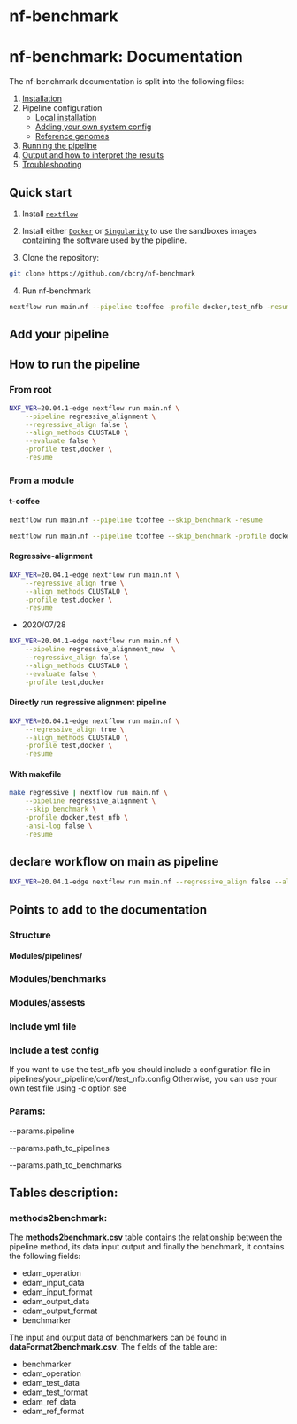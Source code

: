 # nf-benchmark

# nf-benchmark: Documentation

The nf-benchmark documentation is split into the following files:

1. [Installation](https://nf-co.re/usage/installation)
2. Pipeline configuration
    * [Local installation](https://nf-co.re/usage/local_installation)
    * [Adding your own system config](https://nf-co.re/usage/adding_own_config)
    * [Reference genomes](https://nf-co.re/usage/reference_genomes)
3. [Running the pipeline](usage.md)
4. [Output and how to interpret the results](output.md)
5. [Troubleshooting](https://nf-co.re/usage/troubleshooting)

## Quick start

1. Install [`nextflow`](https://www.nextflow.io/docs/latest/getstarted.html#installation)

2. Install either [`Docker`](https://docs.docker.com/engine/installation/) or 
[`Singularity`](https://www.sylabs.io/guides/3.0/user-guide/) to use the sandboxes images containing the software used 
by the pipeline.

3. Clone the repository:

```bash
git clone https://github.com/cbcrg/nf-benchmark
```
4. Run nf-benchmark

```bash
nextflow run main.nf --pipeline tcoffee -profile docker,test_nfb -resume
```

## Add your pipeline 

## How to run the pipeline

### From root

```bash
NXF_VER=20.04.1-edge nextflow run main.nf \
    --pipeline regressive_alignment \
    --regressive_align false \
    --align_methods CLUSTALO \
    --evaluate false \
    -profile test,docker \
    -resume
```

### From a module

#### t-coffee

```bash
nextflow run main.nf --pipeline tcoffee --skip_benchmark -resume
```

```bash
nextflow run main.nf --pipeline tcoffee --skip_benchmark -profile docker,test_nfb -ansi-log false -resume
```

#### Regressive-alignment

```bash
NXF_VER=20.04.1-edge nextflow run main.nf \
    --regressive_align true \
    --align_methods CLUSTALO \
    -profile test,docker \
    -resume
```

* 2020/07/28 

```bash
NXF_VER=20.04.1-edge nextflow run main.nf \
    --pipeline regressive_alignment_new  \
    --regressive_align false \
    --align_methods CLUSTALO \
    --evaluate false \
    -profile test,docker
```

#### Directly run regressive alignment pipeline

```bash
NXF_VER=20.04.1-edge nextflow run main.nf \
    --regressive_align true \
    --align_methods CLUSTALO \
    -profile test,docker \
    -resume
```

#### With makefile

```bash
make regressive | nextflow run main.nf \
    --pipeline regressive_alignment \
    --skip_benchmark \
    -profile docker,test_nfb \
    -ansi-log false \
    -resume
```

## declare workflow on main as pipeline  

```bash
NXF_VER=20.04.1-edge nextflow run main.nf --regressive_align false --align_methods "CLUSTALO" --evaluate false -profile test,docker -resume
```

## Points to add to the documentation

### Structure

#### Modules/pipelines/

### Modules/benchmarks

### Modules/assests

### Include yml file

### Include a test config

If you want to use the test_nfb you should include a configuration file in pipelines/your_pipeline/conf/test_nfb.config
Otherwise, you can use your own test file using -c option see 

### Params:

--params.pipeline 

--params.path_to_pipelines

--params.path_to_benchmarks

## Tables description:

### methods2benchmark:

The **methods2benchmark.csv** table contains the relationship between the pipeline method, its data input output and 
finally the benchmark, it contains the following fields:

* edam_operation
* edam_input_data
* edam_input_format
* edam_output_data 
* edam_output_format
* benchmarker

The input and output data of benchmarkers can be found in **dataFormat2benchmark.csv**. The fields of the table are:

* benchmarker
* edam_operation
* edam_test_data
* edam_test_format
* edam_ref_data
* edam_ref_format
   